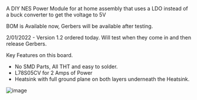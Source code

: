 A DIY NES Power Module for at home assembly that uses a LDO instead of a buck converter to get the voltage to 5V

BOM is Available now, Gerbers will be available after testing.

2/01/2022 - Version 1.2 ordered today.  Will test when they come in and then release Gerbers.

Key Features on this board.
- No SMD Parts, All THT and easy to solder.
- L78S05CV for 2 Amps of Power
- Heatsink with full ground plane on both layers underneath the Heatsink.


![image](https://user-images.githubusercontent.com/70423454/216226368-78b8f4dc-b24c-46f9-9f07-9025dc157964.png)
